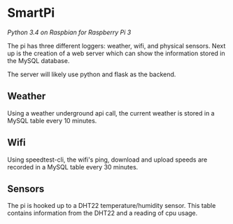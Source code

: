 # SmartPi
*Python 3.4 on Raspbian for Raspberry Pi 3*

The pi has three different loggers: weather, wifi, and physical sensors. Next up is the creation of a web server which can show the information stored in the MySQL database.

The server will likely use python and flask as the backend.

## Weather

Using a weather underground api call, the current weather is stored in a MySQL table every 10 minutes.

## Wifi

Using speedtest-cli, the wifi's ping, download and upload speeds are recorded in a MySQL table every 30 minutes.

## Sensors

The pi is hooked up to a DHT22 temperature/humidity sensor. This table contains information from the DHT22 and a reading of cpu usage.
